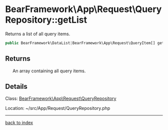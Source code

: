 # BearFramework\App\Request\QueryRepository::getList

Returns a list of all query items.

```php
public BearFramework\DataList|BearFramework\App\Request\QueryItem[] getList ( void )
```

## Returns

&nbsp;&nbsp;&nbsp;&nbsp;&nbsp;&nbsp;An array containing all query items.

## Details

Class: [BearFramework\App\Request\QueryRepository](bearframework.app.request.queryrepository.class.md)

Location: ~/src/App/Request/QueryRepository.php

---

[back to index](index.md)


